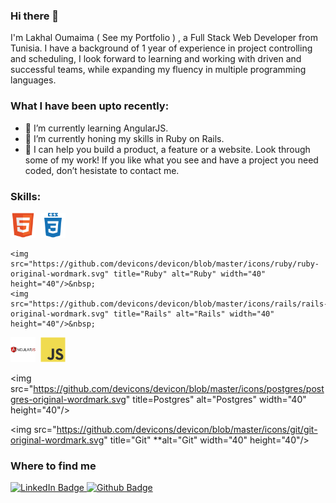 ### Hi there 👋
I'm Lakhal Oumaima ( See my Portfolio ) , a Full Stack Web Developer from Tunisia. I have a background of 1 year of experience in project controlling and scheduling, I look forward to learning and working with driven and successful teams, while expanding my fluency in multiple programming languages.

### What I have been upto recently:
- 🔭 I’m currently learning AngularJS.
- 🌱 I’m currently honing my skills in Ruby on Rails. 
- 💬 I can help you build a product, a feature or a website. Look through some of my work! If you like what you see and have a project you need coded, don’t hesistate to contact me.

### Skills:
<div>
   <img src="https://github.com/devicons/devicon/blob/master/icons/html5/html5-original.svg" title="HTML5" alt="HTML" width="40" height="40"/>&nbsp;
    <img src="https://github.com/devicons/devicon/blob/master/icons/css3/css3-plain-wordmark.svg"  title="CSS3" alt="CSS" width="40" height="40"/>&nbsp;
 
    <img src="https://github.com/devicons/devicon/blob/master/icons/ruby/ruby-original-wordmark.svg" title="Ruby" alt="Ruby" width="40" height="40"/>&nbsp;
    <img src="https://github.com/devicons/devicon/blob/master/icons/rails/rails-original-wordmark.svg" title="Rails" alt="Rails" width="40" height="40"/>&nbsp;

  <img src="https://github.com/devicons/devicon/blob/master/icons/angularjs/angularjs-original-wordmark.svg" title="AngularJS" alt="AngularJS" width="40" height="40"/>&nbsp;
    <img src="https://github.com/devicons/devicon/blob/master/icons/javascript/javascript-original.svg" title="JavaScript" alt="JavaScript" width="40" height="40"/>&nbsp;



 
  <img src="https://github.com/devicons/devicon/blob/master/icons/postgres/postgres-original-wordmark.svg" title=Postgres"  alt="Postgres" width="40" height="40"/>&nbsp;

  <img src="https://github.com/devicons/devicon/blob/master/icons/git/git-original-wordmark.svg" title="Git" **alt="Git" width="40" height="40"/>
</div>

### Where to find me
<div id="badges">
  <a href="https://www.linkedin.com/in/lakhal-oumaima-a02ab71ba/">
    <img src="https://img.shields.io/badge/LinkedIn-blue?style=for-the-badge&logo=linkedin&logoColor=white" alt="LinkedIn Badge"/>
  </a>
  <a href="https://github.com/lakhaloumaima">
    <img src="https://img.shields.io/badge/github-black?style=for-the-badge&logo=github&logoColor=white" alt="Github Badge"/>
  </a>
 
</div>


<!--
**lakhaloumaima/lakhaloumaima** is a ✨ _special_ ✨ repository because its `README.md` (this file) appears on your GitHub profile.

Here are some ideas to get you started:

- 🔭 I’m currently working on ...
- 🌱 I’m currently learning ...
- 👯 I’m looking to collaborate on ...
- 🤔 I’m looking for help with ...
- 💬 Ask me about ...
- 📫 How to reach me: ...
- 😄 Pronouns: ...
- ⚡ Fun fact: ...
-->
